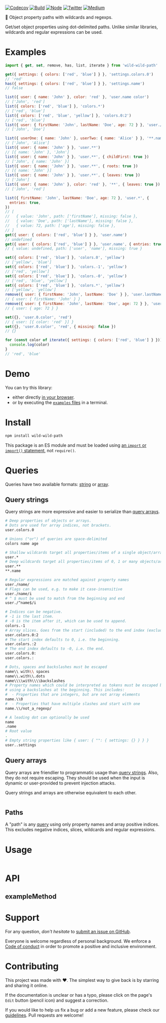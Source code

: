 [![Codecov](https://img.shields.io/codecov/c/github/ehmicky/wild-wild-path.svg?label=tested&logo=codecov)](https://codecov.io/gh/ehmicky/wild-wild-path)
[![Build](https://github.com/ehmicky/wild-wild-path/workflows/Build/badge.svg)](https://github.com/ehmicky/wild-wild-path/actions)
[![Node](https://img.shields.io/node/v/wild-wild-path.svg?logo=node.js)](https://www.npmjs.com/package/wild-wild-path)
[![Twitter](https://img.shields.io/badge/%E2%80%8B-twitter-4cc61e.svg?logo=twitter)](https://twitter.com/intent/follow?screen_name=ehmicky)
[![Medium](https://img.shields.io/badge/%E2%80%8B-medium-4cc61e.svg?logo=medium)](https://medium.com/@ehmicky)

🤠 Object property paths with wildcards and regexps.

Get/set object properties using dot-delimited paths. Unlike similar libraries,
wildcards and regular expressions can be used.

# Examples

<!-- eslint-disable fp/no-loops -->

```js
import { get, set, remove, has, list, iterate } from 'wild-wild-path'

get({ settings: { colors: ['red', 'blue'] } }, 'settings.colors.0')
// 'red'
has({ settings: { colors: ['red', 'blue'] } }, 'settings.name')
// false

list({ user: { name: 'John' }, color: 'red' }, 'user.name color')
// ['John', 'red']
list({ colors: ['red', 'blue'] }, 'colors.*')
// ['red', 'blue']
list({ colors: ['red', 'blue', 'yellow'] }, 'colors.0:2')
// ['red', 'blue']
list({ user: { firstName: 'John', lastName: 'Doe', age: 72 } }, 'user./Name/')
// ['John', 'Doe']

list({ userOne: { name: 'John' }, userTwo: { name: 'Alice' } }, '**.name')
// ['John', 'Alice']
list({ user: { name: 'John' } }, 'user.**')
// [{ name: 'John' }, 'John']
list({ user: { name: 'John' } }, 'user.**', { childFirst: true })
// ['John', { name: 'John' }]
list({ user: { name: 'John' } }, 'user.**', { roots: true })
// [{ name: 'John' }]
list({ user: { name: 'John' } }, 'user.**', { leaves: true })
// ['John']
list({ user: { name: 'John' }, color: 'red' }, '**', { leaves: true })
// ['John', 'red']

list({ firstName: 'John', lastName: 'Doe', age: 72 }, 'user.*', {
  entries: true,
})
// [
//   { value: 'John', path: ['firstName'], missing: false },
//   { value: 'Doe', path: ['lastName'], missing: false },
//   { value: 72, path: ['age'], missing: false },
// ]
get({ user: { colors: ['red', 'blue'] } }, 'user.name')
// undefined
get({ user: { colors: ['red', 'blue'] } }, 'user.name', { entries: true })
// { value: undefined, path: ['user', 'name'], missing: true }

set({ colors: ['red', 'blue'] }, 'colors.0', 'yellow')
// ['yellow', 'blue']
set({ colors: ['red', 'blue'] }, 'colors.-1', 'yellow')
// ['red', 'yellow']
set({ colors: ['red', 'blue'] }, 'colors.-0', 'yellow')
// ['red', 'blue', 'yellow']
set({ colors: ['red', 'blue'] }, 'colors.*', 'yellow')
// ['yellow', 'yellow']
remove({ user: { firstName: 'John', lastName: 'Doe' } }, 'user.lastName')
// { user: { firstName: 'John' } }
remove({ user: { firstName: 'John', lastName: 'Doe', age: 72 } }, 'user./Name/')
// { user: { age: 72 } }

set({}, 'user.0.color', 'red')
// { user: [{ color: 'red' }] }
set({}, 'user.0.color', 'red', { missing: false })
// {}

for (const color of iterate({ settings: { colors: ['red', 'blue'] } })) {
  console.log(color)
}
// 'red', 'blue'
```

# Demo

You can try this library:

- either directly [in your browser](https://repl.it/@ehmicky/wild-wild-path).
- or by executing the [`examples` files](examples/README.md) in a terminal.

# Install

```bash
npm install wild-wild-path
```

This package is an ES module and must be loaded using
[an `import` or `import()` statement](https://gist.github.com/sindresorhus/a39789f98801d908bbc7ff3ecc99d99c),
not `require()`.

# Queries

Queries have two available formats: [string](#query-strings) or
[array](#query-arrays).

## Query strings

Query strings are more expressive and easier to serialize than
[query arrays](#query-arrays).

```bash
# Deep properties of objects or arrays.
# Dots are used for array indices, not brackets.
user.colors.0

# Unions ("or") of queries are space-delimited
colors name age

# Shallow wildcards target all properties/items of a single object/array
user.*
# Deep wildcards target all properties/items of 0, 1 or many objects/arrays
user.**
**.name

# Regular expressions are matched against property names
user./name/
# Flags can be used, e.g. to make it case-insensitive
user./name/i
# ^ $ must be used to match from the beginning and end
user./^name$/i

# Indices can be negative.
# -1 is the last item.
# -0 is the item after it, which can be used to append.
colors.-1
# Array slices. Goes from the start (included) to the end index (excluded).
user.colors.0:2
# The start index defaults to 0, i.e. the beginning.
user.colors.:2
# The end index defaults to -0, i.e. the end.
user.colors.0:
user.colors.:

# Dots, spaces and backslashes must be escaped
name\\ with\\ spaces
name\\.with\\.dots
name\\\\with\\\\backslashes
# Property names which could be interpreted as tokens must be escaped by
# using a backslashes at the beginning. This includes:
#  - Properties that are integers, but are not array elements
name.\\0
#  - Properties that have multiple slashes and start with one
name.\\/not_a_regexp/

# A leading dot can optionally be used
name
.name
# Root value
.
# Empty string properties like { user: { "": { settings: {} } } }
user..settings
```

## Query arrays

Query arrays are friendlier to programmatic usage than
[query strings](#query-strings). Also, they do not require escaping. They should
be used when the input is dynamic or user-provided to prevent injection attacks.

Query strings and arrays are otherwise equivalent to each other.

```js

```

## Paths

A "path" is any [query](#queries) using only property names and array positive
indices. This excludes negative indices, slices, wildcards and regular
expressions.

# Usage

```js

```

# API

## exampleMethod

# Support

For any question, _don't hesitate_ to [submit an issue on GitHub](../../issues).

Everyone is welcome regardless of personal background. We enforce a
[Code of conduct](CODE_OF_CONDUCT.md) in order to promote a positive and
inclusive environment.

# Contributing

This project was made with ❤️. The simplest way to give back is by starring and
sharing it online.

If the documentation is unclear or has a typo, please click on the page's `Edit`
button (pencil icon) and suggest a correction.

If you would like to help us fix a bug or add a new feature, please check our
[guidelines](CONTRIBUTING.md). Pull requests are welcome!

<!-- Thanks go to our wonderful contributors: -->

<!-- ALL-CONTRIBUTORS-LIST:START -->
<!-- prettier-ignore -->
<!--
<table><tr><td align="center"><a href="https://twitter.com/ehmicky"><img src="https://avatars2.githubusercontent.com/u/8136211?v=4" width="100px;" alt="ehmicky"/><br /><sub><b>ehmicky</b></sub></a><br /><a href="https://github.com/ehmicky/wild-wild-path/commits?author=ehmicky" title="Code">💻</a> <a href="#design-ehmicky" title="Design">🎨</a> <a href="#ideas-ehmicky" title="Ideas, Planning, & Feedback">🤔</a> <a href="https://github.com/ehmicky/wild-wild-path/commits?author=ehmicky" title="Documentation">📖</a></td></tr></table>
 -->
<!-- ALL-CONTRIBUTORS-LIST:END -->

